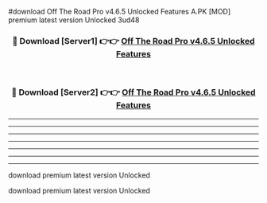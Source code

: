 #download Off The Road Pro v4.6.5 Unlocked Features A.PK [MOD] premium latest version Unlocked 3ud48 



<div align="center">
<h3>🔴 Download [Server1] 👉👉 <a href="https://download1apk.web.app/">Off The Road Pro v4.6.5 Unlocked Features</a></h3><br>

<h3>🔴 Download [Server2] 👉👉 <a href="https://download1apk.web.app/">Off The Road Pro v4.6.5 Unlocked Features</a></h3>
</div>





----------------------------------------------------------

----------------------------------------------------------

----------------------------------------------------------

----------------------------------------------------------

----------------------------------------------------------

----------------------------------------------------------

----------------------------------------------------------

download premium latest version Unlocked

download premium latest version Unlocked
